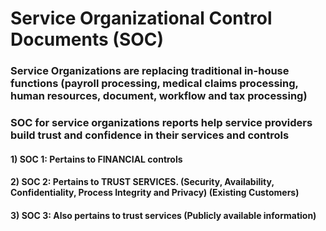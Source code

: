 # Service Organizational Control Documents (SOC)

### Service Organizations are replacing traditional in-house functions (payroll processing, medical claims processing, human resources, document, workflow and tax processing)

### SOC for service organizations reports help service providers build trust and confidence in their services and controls

#### 1) SOC 1: Pertains to FINANCIAL controls

#### 2) SOC 2: Pertains to TRUST SERVICES. (Security, Availability, Confidentiality, Process Integrity and Privacy) (Existing Customers)

#### 3) SOC 3: Also pertains to trust services (Publicly available information)
 
